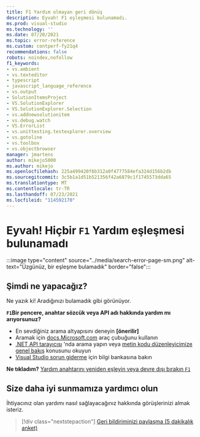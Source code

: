 ```yaml
---
title: F1 Yardım olmayan geri dönüş
description: Eyvah! F1 eşleşmesi bulunamadı.
ms.prod: visual-studio
ms.technology: ''
ms.date: 07/20/2021
ms.topic: error-reference
ms.custom: contperf-fy21q4
recommendations: false
robots: noindex,nofollow
f1_keywords:
- vs.ambient
- vs.texteditor
- typescript
- javascript_language_reference
- vs.output
- SolutionItemsProject
- VS.SolutionExplorer
- VS.SolutionExplorer.Selection
- vs.addnewsolutionitem
- vs.debug.watch
- VS.ErrorList
- vs.unittesting.testexplorer.overview
- vs.gotoline
- vs.toolbox
- vs.objectbrowser
manager: jmartens
author: mikejo5000
ms.author: mikejo
ms.openlocfilehash: 225a499420f6b312a0f4777584efa324d156b2db
ms.sourcegitcommit: 3c5b1a1d51b521356f42a6879c1f1745573dda65
ms.translationtype: MT
ms.contentlocale: tr-TR
ms.lasthandoff: 07/23/2021
ms.locfileid: "114592170"
---
```

# <a name="oops-no-f1-help-match-was-found"></a>Eyvah! Hiçbir `F1` Yardım eşleşmesi bulunamadı

:::image type="content" source="../media/search-error-page-sm.png" alt-text="Üzgünüz, bir eşleşme bulamadık" border="false":::

## <a name="now-what"></a>Şimdi ne yapacağız?

Ne yazık ki! Aradığınızı bulamadık gibi görünüyor. 

**`F1`Bir pencere, anahtar sözcük veya API adı hakkında yardım mı arıyorsunuz?**
- En sevdiğiniz arama altyapısını deneyin **[önerilir]**
- Aramak için [docs.Microsoft.com](/) araç çubuğunu kullanın 
- [.NET API tarayıcısı](/dotnet/api/) 'nda arama yapın veya [metin kodu düzenleyicimize genel bakış](../../ide/writing-code-in-the-code-and-text-editor.md) konusunu okuyun
- [Visual Studio sorun giderme](/troubleshoot/visualstudio/welcome-visual-studio/) için bilgi bankasına bakın


**Ne tıkladım?** [Yardım anahtarını yeniden eşleyin veya devre dışı bırakın `F1`](../not-in-toc/change-f1-help-key.md)


## <a name="help-us-serve-you-better"></a>Size daha iyi sunmamıza yardımcı olun

İhtiyacınız olan yardımı nasıl sağlayacağınız hakkında görüşlerinizi almak isteriz.

> [!div class="nextstepaction"]
> [Geri bildiriminizi paylaşma (5 dakikalık anket)](https://www.surveymonkey.com/r/F1_Help_Visual_Studio)
